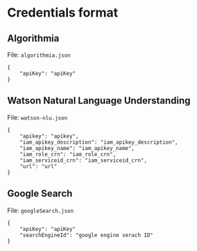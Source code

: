 # Credentials format

## Algorithmia

File: `algorithmia.json`

```
{
    "apiKey": "apiKey"
}
```

## Watson Natural Language Understanding

File: `watson-nlu.json`

```
{
    "apikey": "apikey",
    "iam_apikey_description": "iam_apikey_description",
    "iam_apikey_name": "iam_apikey_name",
    "iam_role_crn": "iam_role_crn",
    "iam_serviceid_crn": "iam_serviceid_crn",
    "url": "url"
}
```

## Google Search

File: `googleSearch.json`

```
{
    "apiKey": "apiKey"
    "searchEngineId": "google engine serach ID"
}
```